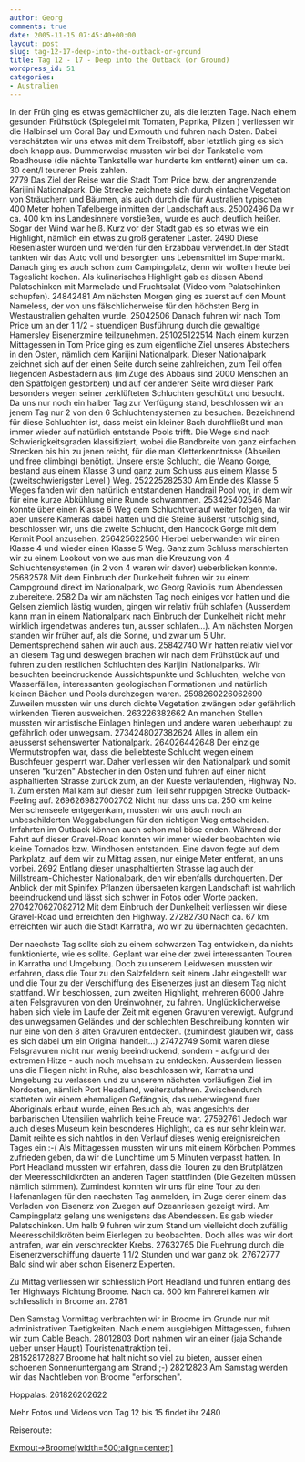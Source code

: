 ```yaml
---
author: Georg
comments: true
date: 2005-11-15 07:45:40+00:00
layout: post
slug: tag-12-17-deep-into-the-outback-or-ground
title: Tag 12 - 17 - Deep into the Outback (or Ground)
wordpress_id: 51
categories:
- Australien
---
```


In der Früh ging es etwas gemächlicher zu, als die letzten Tage. Nach einem gesunden Frühstück (Spiegelei mit Tomaten, Paprika, Pilzen ) verliessen wir die Halbinsel um Coral Bay und Exmouth und fuhren nach Osten. Dabei verschätzten wir uns etwas mit dem Treibstoff, aber letztlich ging es sich doch knapp aus. Dummerweise mussten wir bei der Tankstelle vom Roadhouse (die nächte Tankstelle war hunderte km entfernt) einen um ca. 30 cent/l teureren Preis zahlen. 	
2779
Das Ziel der Reise war die Stadt Tom Price bzw. der angrenzende Karijini Nationalpark. Die Strecke zeichnete sich durch einfache Vegetation von Sträuchern und Bäumen, als auch durch die für Australien typischen 400 Meter hohen Tafelberge inmitten der Landschaft aus. 
25002496
Da wir ca. 400 km ins Landesinnere vorstießen, wurde es auch deutlich heißer. Sogar der Wind war heiß. Kurz vor der Stadt gab es so etwas wie ein Highlight, nämlich ein etwas zu groß geratener Laster.
2490
Diese Riesenlaster wurden und werden für den Erzabbau verwendet.In der Stadt tankten wir das Auto voll und besorgten uns Lebensmittel im Supermarkt. Danach ging es auch schon zum Campingplatz, denn wir wollten heute bei Tageslicht kochen. Als kulinarisches Highlight gab es diesen Abend Palatschinken mit Marmelade und Fruchtsalat (Video vom Palatschinken schupfen).
24842481
Am nächsten Morgen ging es zuerst auf den Mount Nameless, der von uns fälschlicherweise für den höchsten Berg in Westaustralien gehalten wurde. 
25042506
Danach fuhren wir nach Tom Price um an der 1 1/2 - stuendigen Busführung durch die gewaltige Hamersley Eisenerzmine teilzunehmen.
251025122514
Nach einem kurzen Mittagessen in Tom Price ging es zum eigentliche Ziel unseres Abstechers in den Osten, nämlich dem Karijini Nationalpark. Dieser Nationalpark zeichnet sich auf der einen Seite durch seine zahlreichen, zum Teil offen liegenden Asbestadern aus (im Zuge des Abbaus sind 2000 Menschen an den Spätfolgen gestorben) und auf der anderen Seite wird dieser Park besonders wegen seiner zerklüfteten Schluchten geschützt und besucht. Da uns nur noch ein halber Tag zur Verfügung stand, beschlossen wir an jenem Tag nur 2 von den 6 Schluchtensystemen zu besuchen. Bezeichnend für diese Schluchten ist, dass meist ein kleiner Bach durchfließt und man immer wieder auf natürlich entstande Pools trifft. Die Wege sind nach Schwierigkeitsgraden klassifiziert, wobei die Bandbreite von ganz einfachen Strecken bis hin zu jenen reicht, für die man Kletterkenntnisse (Abseilen und free climbing) benötigt. Unsere erste Schlucht, die Weano Gorge, bestand aus einem Klasse 3 und ganz zum Schluss aus einem Klasse 5 (zweitschwierigster Level ) Weg. 
252225282530
Am Ende des Klasse 5 Weges fanden wir den natürlich entstandenen Handrail Pool vor, in dem wir für eine kurze Abkühlung eine Runde schwammen. 
253425402546
Man konnte über einen Klasse 6 Weg dem Schluchtverlauf weiter folgen, da wir aber unsere Kameras dabei hatten und die Steine äußerst rutschig sind, beschlossen wir, uns die zweite Schlucht, den Hancock Gorge mit dem Kermit Pool anzusehen. 
256425622560
Hierbei ueberwanden wir einen Klasse 4 und wieder einen Klasse 5 Weg. Ganz zum Schluss marschierten wir zu einem Lookout von wo aus man die Kreuzung von 4 Schluchtensystemen  (in 2 von 4 waren wir davor) ueberblicken konnte. 
25682578
Mit dem Einbruch der Dunkelheit fuhren wir zu einem Campground direkt im Nationalpark, wo Georg Raviolis zum Abendessen zubereitete.
2582
Da wir am nächsten Tag noch einiges vor hatten und die Gelsen  ziemlich lästig wurden, gingen wir relativ früh schlafen (Ausserdem kann man in einem Nationalpark nach Einbruch der Dunkelheit nicht mehr wirklich irgendetwas anderes tun, ausser schlafen...). Am nächsten Morgen standen wir früher auf, als die Sonne, und zwar um 5 Uhr. Dementsprechend sahen wir auch aus. 
25842740
Wir hatten relativ viel vor an diesem Tag und deswegen brachen wir nach dem Frühstück auf und fuhren zu den restlichen Schluchten des Karijini Nationalparks. Wir besuchten beeindruckende Aussichtspunkte und Schluchten, welche von Wasserfällen, interessanten geologischen Formationen und natürlich kleinen Bächen und Pools durchzogen waren. 
2598260226062690
Zuweilen mussten wir uns durch dichte Vegetation zwängen oder gefährlich wirkenden Tieren ausweichen. 
263226382662
An manchen Stellen mussten wir artistische Einlagen hinlegen und andere waren ueberhaupt zu gefährlich oder unwegsam. 
2734248027382624
Alles in allem ein aeusserst sehenswerter Nationalpark. 
264026442648
Der einzige Wermutstropfen war, dass die beliebteste Schlucht wegen einem Buschfeuer gesperrt war. Daher verliessen wir den Nationalpark und somit unseren "kurzen" Abstecher in den Osten und fuhren auf einer nicht asphaltierten Strasse zurück zum, an der Kueste verlaufenden, Highway No. 1. Zum ersten Mal kam auf dieser zum Teil sehr ruppigen Strecke Outback-Feeling auf. 
2696269827002702
Nicht nur dass uns ca. 250 km keine Menschenseele entgegenkam, mussten wir uns auch noch an unbeschilderten Weggabelungen für den richtigen Weg entscheiden. Irrfahrten im Outback können auch schon mal böse enden. Während der Fahrt auf dieser Gravel-Road konnten wir immer wieder beobachten wie kleine Tornados bzw. Windhosen entstanden. Eine davon fegte auf dem Parkplatz, auf dem wir zu Mittag assen, nur einige Meter entfernt, an uns vorbei. 
2692
Entlang dieser unasphaltierten Strasse lag auch der Millstream-Chichester Nationalpark, den wir ebenfalls durchquerten. Der Anblick der mit Spinifex Pflanzen übersaeten kargen Landschaft ist wahrlich beeindruckend und lässt sich schwer in Fotos oder Worte packen. 
2704270627082712
Mit dem Einbruch der Dunkelheit verliessen wir diese Gravel-Road und erreichten den Highway.
27282730
Nach ca. 67 km erreichten wir auch die Stadt Karratha, wo wir zu übernachten gedachten. 	

Der naechste Tag sollte sich zu einem schwarzen Tag entwickeln, da nichts funktionierte, wie es sollte. Geplant war eine der zwei interessanten Touren in Karratha und Umgebung. Doch zu unserem Leidwesen mussten wir erfahren, dass die Tour zu den Salzfeldern seit einem Jahr eingestellt  war und die Tour zu der Verschiffung des Eisenerzes just an diesem Tag nicht stattfand. Wir beschlossen, zum zweiten Highlight, mehreren 6000 Jahre alten Felsgravuren von den Ureinwohner, zu fahren. Unglücklicherweise haben sich viele im Laufe der Zeit mit  eigenen Gravuren verewigt. Aufgrund des unwegsamen Geländes und der schlechten Beschreibung konnten wir nur eine von den 8 alten Gravuren entdecken. (zumindest glauben wir, dass es sich dabei um ein Original handelt...)
27472749
Somit waren diese Felsgravuren nicht nur wenig beeindruckend, sondern - aufgrund der extremen Hitze - auch noch muehsam zu entdecken. Ausserdem liessen uns die Fliegen nicht in Ruhe, also beschlossen wir, Karratha und Umgebung zu verlassen und zu unserem nächsten vorläufigen Ziel im Nordosten, nämlich Port Headland, weiterzufahren. Zwischendurch statteten wir einem ehemaligen Gefängnis, das ueberwiegend fuer Aboriginals erbaut wurde, einen Besuch ab, was angesichts der barbarischen Utensilien wahrlich keine Freude war.
27592761
Jedoch war auch dieses Museum kein besonderes Highlight, da es nur sehr klein war. Damit reihte es sich nahtlos in den Verlauf dieses wenig ereignisreichen Tages ein :-(
Als Mittagessen mussten wir uns mit einem Körbchen Pommes zufrieden geben, da wir die Lunchtime um 5 Minuten verpasst hatten. In Port Headland mussten wir erfahren, dass die Touren zu den Brutplätzen der Meeresschildkröten an anderen Tagen stattfinden (Die Gezeiten müssen nämlich stimmen). Zumindest konnten wir uns für eine Tour zu den Hafenanlagen für den naechsten Tag anmelden, im Zuge derer einem das Verladen von Eisenerz von Zuegen auf Ozeanriesen gezeigt wird. 
Am Campingplatz gelang uns wenigstens das Abendessen. Es  gab wieder Palatschinken. Um halb 9 fuhren wir zum Stand um vielleicht doch zufällig Meeresschildkröten beim Eierlegen zu beobachten. Doch alles was wir dort antrafen, war ein verschreckter Krebs.
27632765
Die Fuehrung durch die Eisenerzverschiffung dauerte 1 1/2 Stunden und war ganz ok. 
27672777
Bald sind wir aber schon Eisenerz Experten. 

Zu Mittag verliessen wir schliesslich Port Headland und fuhren entlang des 1er Highways Richtung Broome. Nach ca. 600 km Fahrerei kamen wir schliesslich in Broome an. 2781

Den Samstag Vormittag verbrachten wir in Broome im Grunde nur mit administrativen Taetigkeiten. Nach einem ausgiebigen Mittagessen, fuhren wir zum Cable Beach.
28012803
Dort nahmen wir an einer (jaja Schande ueber unser Haupt) Touristenattraktion teil.  
281528172827
Broome hat halt nicht so viel zu bieten, ausser einen schoenen Sonnenuntergang am Strand ;-)
28212823
Am Samstag werden wir das Nachtleben von Broome "erforschen".

Hoppalas: 261826202622

Mehr Fotos und Videos von Tag 12 bis 15  findet ihr 2480 

Reiseroute:


[Exmout->Broome[width=500;align=center;]](http://www.seren.at/weltreise/wp-content/routen/Australien/Exmouth-Broome.kml)


